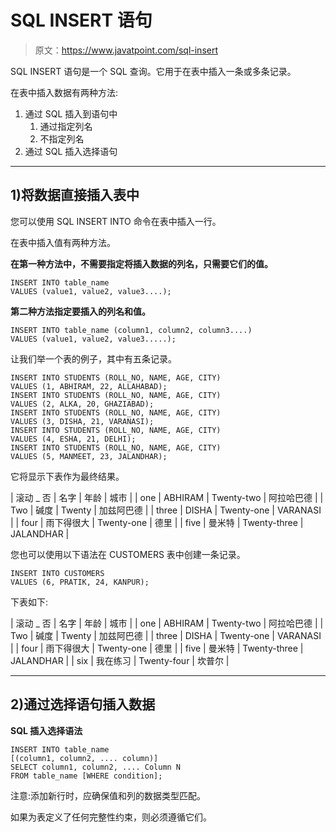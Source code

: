 # SQL INSERT 语句

> 原文：<https://www.javatpoint.com/sql-insert>

SQL INSERT 语句是一个 SQL 查询。它用于在表中插入一条或多条记录。

在表中插入数据有两种方法:

1.  通过 SQL 插入到语句中
    1.  通过指定列名
    2.  不指定列名
2.  通过 SQL 插入选择语句

* * *

## 1)将数据直接插入表中

您可以使用 SQL INSERT INTO 命令在表中插入一行。

在表中插入值有两种方法。

**在第一种方法中，不需要指定将插入数据的列名，只需要它们的值。**

```
INSERT INTO table_name
VALUES (value1, value2, value3....);

```

**第二种方法指定要插入的列名和值。**

```
INSERT INTO table_name (column1, column2, column3....)
VALUES (value1, value2, value3.....);

```

让我们举一个表的例子，其中有五条记录。

```
INSERT INTO STUDENTS (ROLL_NO, NAME, AGE, CITY)
VALUES (1, ABHIRAM, 22, ALLAHABAD);
INSERT INTO STUDENTS (ROLL_NO, NAME, AGE, CITY)
VALUES (2, ALKA, 20, GHAZIABAD);
INSERT INTO STUDENTS (ROLL_NO, NAME, AGE, CITY)
VALUES (3, DISHA, 21, VARANASI);
INSERT INTO STUDENTS (ROLL_NO, NAME, AGE, CITY)
VALUES (4, ESHA, 21, DELHI);
INSERT INTO STUDENTS (ROLL_NO, NAME, AGE, CITY)
VALUES (5, MANMEET, 23, JALANDHAR);

```

它将显示下表作为最终结果。

| 滚动 _ 否 | 名字 | 年龄 | 城市 |
| one | ABHIRAM | Twenty-two | 阿拉哈巴德 |
| Two | 碱度 | Twenty | 加兹阿巴德 |
| three | DISHA | Twenty-one | VARANASI |
| four | 雨下得很大 | Twenty-one | 德里 |
| five | 曼米特 | Twenty-three | JALANDHAR |

您也可以使用以下语法在 CUSTOMERS 表中创建一条记录。

```
INSERT INTO CUSTOMERS 
VALUES (6, PRATIK, 24, KANPUR);

```

下表如下:

| 滚动 _ 否 | 名字 | 年龄 | 城市 |
| one | ABHIRAM | Twenty-two | 阿拉哈巴德 |
| Two | 碱度 | Twenty | 加兹阿巴德 |
| three | DISHA | Twenty-one | VARANASI |
| four | 雨下得很大 | Twenty-one | 德里 |
| five | 曼米特 | Twenty-three | JALANDHAR |
| six | 我在练习 | Twenty-four | 坎普尔 |

* * *

## 2)通过选择语句插入数据

**SQL 插入选择语法**

```
INSERT INTO table_name
[(column1, column2, .... column)]
SELECT column1, column2, .... Column N
FROM table_name [WHERE condition];

```

注意:添加新行时，应确保值和列的数据类型匹配。

如果为表定义了任何完整性约束，则必须遵循它们。